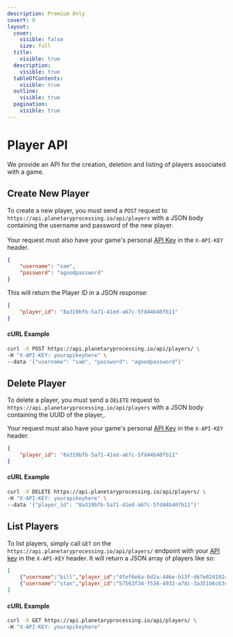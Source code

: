 ```yaml
---
description: Premium Only
coverY: 0
layout:
  cover:
    visible: false
    size: full
  title:
    visible: true
  description:
    visible: true
  tableOfContents:
    visible: true
  outline:
    visible: true
  pagination:
    visible: true
---
```


# Player API

We provide an API for the creation, deletion and listing of players associated with a game.

## Create New Player

To create a new player, you must send a `POST` request to `https://api.planetaryprocessing.io/api/players` with a JSON body containing the username and password of the new player.\
\
Your request must also have your game's personal [API Key](authentication.md) in the `X-API-KEY` header.&#x20;

```json
{
    "username": "sam",
    "password": "agoodpassword"
}
```

This will return the Player ID in a JSON response:

```json
{
    "player_id": "8a319bfb-5a71-41ed-a67c-5fd44b40fb11"
}
```

#### cURL Example

```bash
curl -X POST https://api.planetaryprocessing.io/api/players/ \
-H "X-API-KEY: yourapikeyhere" \
--data '{"username": "sam", "password": "agoodpassword"}'
```



## Delete Player

To delete a player, you must send a `DELETE` request to  `https://api.planetaryprocessing.io/api/players` with a JSON body containing the UUID of the player,.

Your request must also have your game's personal [API Key](authentication.md) in the `X-API-KEY` header.&#x20;

```json
{
    "player_id": "8a319bfb-5a71-41ed-a67c-5fd44b40fb11"
}
```

#### cURL Example

```bash
curl -X DELETE https://api.planetaryprocessing.io/api/players/ \
-H "X-API-KEY: yourapikeyhere" \
--data '{"player_id": "8a319bfb-5a71-41ed-a67c-5fd44b40fb11"}'
```



## List Players

To list players, simply call `GET` on the `https://api.planetaryprocessing.io/api/players/` endpoint with your [API key](authentication.md) in the `X-API-KEY` header. It will return a JSON array of players like so:

```json
[
    {"username":"bill","player_id":"4fef6e6a-6d2a-446e-b13f-d67e02d1924a"},
    {"username":"stan","player_id":"57563f34-f536-4932-a7dc-3a351b6c63c3"},
]
```

#### cURL Example

```bash
curl -X GET https://api.planetaryprocessing.io/api/players/ \
-H "X-API-KEY: yourapikeyhere" 
```

